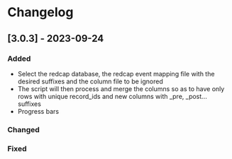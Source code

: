 # Changelog

## [3.0.3] - 2023-09-24

### Added
- Select the redcap database, the redcap event mapping file with the desired suffixes and the column file to be ignored
- The script will then process and merge the columns so as to have only rows with unique record_ids and new columns with _pre, _post... suffixes
- Progress bars

### Changed
### Fixed